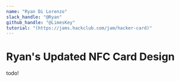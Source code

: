 ```yaml
---
name: "Ryan Di Lorenzo"
slack_handle: "@Ryan"
github_handle: "@LimesKey"
tutorial: "(https://jams.hackclub.com/jam/hacker-card)"
---
```


# Ryan's Updated NFC Card Design

todo!